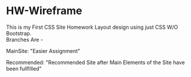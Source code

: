 # HW-Wireframe
This is my First CSS Site Homework Layout design using just CSS W/O Bootstrap.  
Branches Are -

MainSite: "Easier Assignment"

Recommended: "Recommended Site after Main Elements of the Site have been fullfilled"
